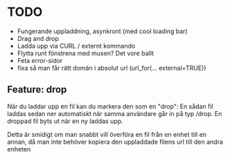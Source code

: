# TODO

* Fungerande uppladdning, asynkront (med cool loading bar)
* Drag and drop
* Ladda upp via CURL / externt kommando
* Flytta runt fönstrena med musen? Det vore ballt
* Feta error-sidor
* fixa så man får rätt domän i absolut url (url_for(... external=TRUE))

## Feature: drop

När du laddar upp en fil kan du markera den som en "drop":
En sådan fil laddas sedan ner automatiskt när samma användare går in på typ
/drop. En droppad fil byts ut när en ny laddas upp.

Detta är smidigt om man snabbt vill överföra en fil från en enhet till en annan,
då man inte behöver kopiera den uppladdade filens url till den andra enheten
